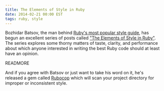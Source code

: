 ```yaml
---
title: The Elements of Style in Ruby
date: 2014-02-21 00:00 EST
tags: ruby, style
---
```


Bozhidar Batsov, the man behind [Ruby's most popular style guide][1], has begun an excellent series of posts called ["The Elements of Style in Ruby"][2]. The series explores some thorny matters of taste, clarity, and performance about which anyone interested in writing the best Ruby code should at least have an opinion.

READMORE

And if you agree with Batsov or just want to take his word on it, he's released a gem called [Rubocop][3] which will scan your project directory for improper or inconsistent style.

 [1]: https://github.com/bbatsov/ruby-style-guide
 [2]: http://batsov.com/articles/categories/style/
 [3]: https://github.com/bbatsov/rubocop
